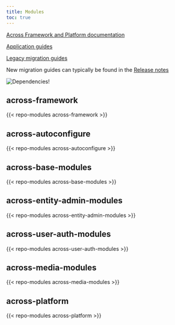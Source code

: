 ```yaml
---
title: Modules
toc: true
---
```


[Across Framework and Platform documentation](https://across.dev/documentation)

[Application guides](https://docs.across.dev/across-site/production/guides)

[Legacy migration guides](https://docs.across.dev/across-site/production/migration/)

New migration guides can typically be found in the [Release notes](/release-notes)

![Dependencies!](/img/dependencies.svg)


## across-framework

{{< repo-modules across-framework >}}


## across-autoconfigure

{{< repo-modules across-autoconfigure >}}


## across-base-modules

{{< repo-modules across-base-modules >}}


## across-entity-admin-modules

{{< repo-modules across-entity-admin-modules >}}


## across-user-auth-modules

{{< repo-modules across-user-auth-modules >}}


## across-media-modules

{{< repo-modules across-media-modules >}}


## across-platform

{{< repo-modules across-platform >}}
